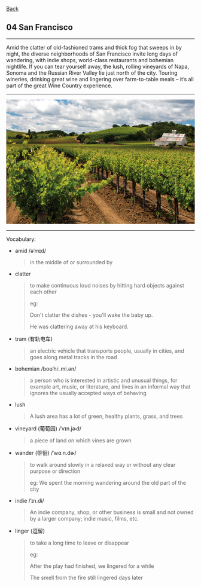 [Back](../README.md)

## 04 San Francisco

<hr>


Amid the clatter of old-fashioned trams and thick fog that sweeps in by night, the diverse neighborhoods of San Francisco invite long days of wandering, with indie shops, world-class restaurants and bohemian nightlife. If you can tear yourself away, the lush, rolling vineyards of Napa, Sonoma and the Russian River Valley lie just north of the city. Touring wineries, drinking great wine and lingering over farm-to-table meals – it’s all part of the great Wine Country experience.

<hr>

![vineyards of Napa](https://raw.githubusercontent.com/Elliot518/mcp-oss-repo/main/america/vineyards.png)

<hr>

Vocabulary:

- amid /əˈmɪd/
    > in the middle of or surrounded by

- clatter
    > to make continuous loud noises by hitting hard objects against each other
    >
    > eg: 
    >
    > Don't clatter the dishes - you'll wake the baby up.
    >
    > He was clattering away at his keyboard.

- tram (有轨电车)
    > an electric vehicle that transports people, usually in cities, and goes along metal tracks in the road

- bohemian /boʊˈhiː.mi.ən/
    > a person who is interested in artistic and unusual things, for example art, music, or literature, and lives in an informal way that ignores the usually accepted ways of behaving

- lush
    > A lush area has a lot of green, healthy plants, grass, and trees

- vineyard (葡萄园) /ˈvɪn.jɚd/
    > a piece of land on which vines are grown

- wander (徘徊) /ˈwɑːn.dɚ/
    > to walk around slowly in a relaxed way or without any clear purpose or direction
    >
    > eg: We spent the morning wandering around the old part of the city

- indie /ˈɪn.di/
    >An indie company, shop, or other business is small and not owned by a larger company; indie music, films, etc.

- linger (逗留)
    > to take a long time to leave or disappear
    >
    > eg:
    >
    > After the play had finished, we lingered for a while
    >
    > The smell from the fire still lingered days later


